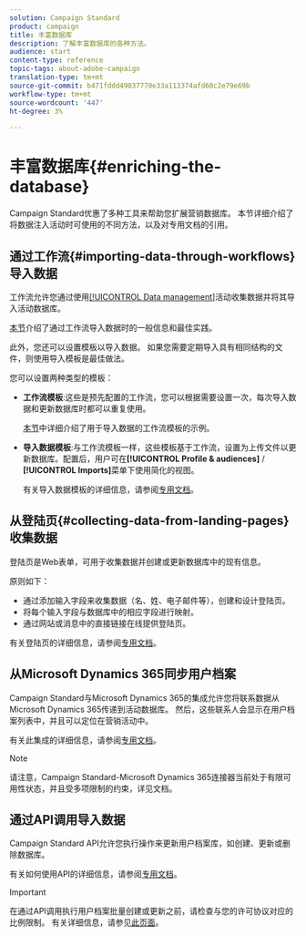 ```yaml
---
solution: Campaign Standard
product: campaign
title: 丰富数据库
description: 了解丰富数据库的各种方法。
audience: start
content-type: reference
topic-tags: about-adobe-campaign
translation-type: tm+mt
source-git-commit: b471fddd49037770e33a113374afd60c2e79e69b
workflow-type: tm+mt
source-wordcount: '447'
ht-degree: 3%

---
```



# 丰富数据库{#enriching-the-database}

Campaign Standard优惠了多种工具来帮助您扩展营销数据库。 本节详细介绍了将数据注入活动时可使用的不同方法，以及对专用文档的引用。

## 通过工作流{#importing-data-through-workflows}导入数据

工作流允许您通过使用[[!UICONTROL Data management]](../../automating/using/about-data-management-activities.md)活动收集数据并将其导入活动数据库。

[本节](../../automating/using/about-data-import-and-export.md)介绍了通过工作流导入数据时的一般信息和最佳实践。

此外，您还可以设置模板以导入数据。 如果您需要定期导入具有相同结构的文件，则使用导入模板是最佳做法。

您可以设置两种类型的模板：

* **工作流模板**:这些是预先配置的工作流，您可以根据需要设置一次，每次导入数据和更新数据库时都可以重复使用。

   [本节](../../automating/using/creating-import-workflow-templates.md)中详细介绍了用于导入数据的工作流模板的示例。

* **导入数据模板**:与工作流模板一样，这些模板基于工作流，设置为上传文件以更新数据库。配置后，用户可在&#x200B;**[!UICONTROL Profile & audiences]** / **[!UICONTROL Imports]**&#x200B;菜单下使用简化的视图。

   有关导入数据模板的详细信息，请参阅[专用文档](../../automating/using/importing-data-with-import-templates.md)。

## 从登陆页{#collecting-data-from-landing-pages}收集数据

登陆页是Web表单，可用于收集数据并创建或更新数据库中的现有信息。

原则如下：

* 通过添加输入字段来收集数据（名、姓、电子邮件等），创建和设计登陆页。
* 将每个输入字段与数据库中的相应字段进行映射。
* 通过网站或消息中的直接链接在线提供登陆页。

有关登陆页的详细信息，请参阅[专用文档](../../channels/using/getting-started-with-landing-pages.md)。

## 从Microsoft Dynamics 365同步用户档案

Campaign Standard与Microsoft Dynamics 365的集成允许您将联系数据从Microsoft Dynamics 365传递到活动数据库。
然后，这些联系人会显示在用户档案列表中，并且可以定位在营销活动中。

有关此集成的详细信息，请参阅[专用文档](../../integrating/using/d365-acs-get-started.md)。

>[!NOTE]
>
>请注意，Campaign Standard-Microsoft Dynamics 365连接器当前处于有限可用性状态，并且受多项限制的约束，详见文档。

## 通过API调用导入数据

Campaign Standard API允许您执行操作来更新用户档案库，如创建、更新或删除数据库。

有关如何使用API的详细信息，请参阅[专用文档](../../api/using/get-started-apis.md)。

>[!IMPORTANT]
>
>在通过API调用执行用户档案批量创建或更新之前，请检查与您的许可协议对应的比例限制。 有关详细信息，请参见[此页面](https://helpx.adobe.com/legal/product-descriptions/campaign-standard.html#ITInfrastructureResourcesbyActiveProfilesTiers)。
